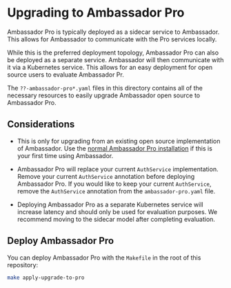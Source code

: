 # Upgrading to Ambassador Pro

Ambassador Pro is typically deployed as a sidecar service to Ambassador. This allows for Ambassador to communicate with the Pro services locally. 

While this is the preferred deployment topology, Ambassador Pro can also be deployed as a separate service. Ambassador will then communicate with it via a Kubernetes service. This allows for an easy deployment for open source users to evaluate Ambassador Pr.

The `??-ambassador-pro*.yaml` files in this directory contains all of the necessary resources to easily upgrade Ambassador open source to Ambassador Pro.

## Considerations

- This is only for upgrading from an existing open source implementation of Ambassador. Use the [normal Ambassador Pro installation](https://www.getambassador.io/user-guide/ambassador-pro-install) if this is your first time using Ambassador.

- Ambassador Pro will replace your current `AuthService` implementation. Remove your current `AuthService` annotation before deploying Ambassador Pro. If you would like to keep your current `AuthService`, remove the `AuthService` annotation from the `ambassador-pro.yaml` file.

- Deploying Ambassador Pro as a separate Kubernetes service will increase latency and should only be used for evaluation purposes. We recommend moving to the sidecar model after completing evaluation.


## Deploy Ambassador Pro 

You can deploy Ambassador Pro with the `Makefile` in the root of this repository:

```sh
make apply-upgrade-to-pro
```
